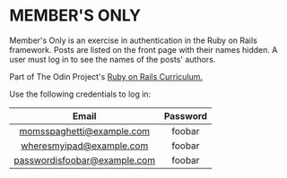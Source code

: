 # MEMBER'S ONLY

Member's Only is an exercise in authentication in the Ruby on Rails framework.  Posts are listed on the front page with their names hidden.  A user must log in to see the names of the posts' authors.

Part of The Odin Project's [Ruby on Rails Curriculum.](http://www.theodinproject.com/courses/ruby-on-rails/lessons/authentication)

Use the following credentials to log in:

|             Email            | Password |
|:----------------------------:|:--------:|
|   momsspaghetti@example.com  |  foobar  |
|   wheresmyipad@example.com   |  foobar  |
| passwordisfoobar@example.com |  foobar  |

